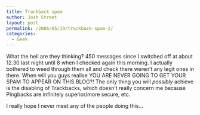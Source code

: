 ```yaml
---
title: Trackback spam
author: Josh Street
layout: post
permalink: /2006/05/19/trackback-spam-2/
categories:
  - Geek
---
```

What the hell are they thinking? 450 messages since I switched off at about 12.30 last night until 8 when I checked again this morning. I actually bothered to weed through them all and check there weren&#8217;t any legit ones in there. When will you guys realise YOU ARE NEVER GOING TO GET YOUR SPAM TO APPEAR ON THIS BLOG?! The only thing you will *possibly* achieve is the disabling of Trackbacks, which doesn&#8217;t really concern me because Pingbacks are infinitely superior/more secure, etc.

I really hope I never meet any of the people doing this&#8230;